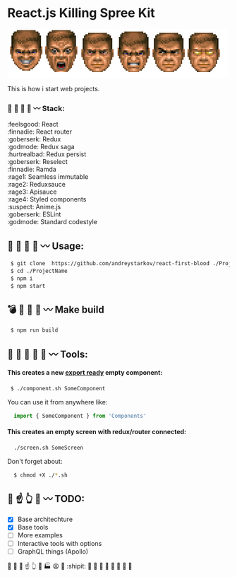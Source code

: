 
# React.js Killing Spree Kit 

![Rampage!](./godmode.png)

This is how i start web projects.

### :hocho: :baby_chick: :chicken: :two_men_holding_hands: :wavy_dash: Stack:
:feelsgood: React<br />
:finnadie: React router<br />
:goberserk: Redux<br />
:godmode: Redux saga<br />
:hurtrealbad: Redux persist<br />
:goberserk: Reselect<br />
:finnadie: Ramda<br />
:rage1: Seamless immutable<br />
:rage2: Reduxsauce<br />
:rage3: Apisauce<br />
:rage4: Styled components<br />
:suspect: Anime.js<br />
:goberserk: ESLint<br />
:godmode: Standard codestyle

## :gun: :bath: :smoking: :hocho: :wavy_dash: Usage:

```bash
 $ git clone  https://github.com/andreystarkov/react-first-blood ./ProjectName
 $ cd ./ProjectName
 $ npm i
 $ npm start
```

## :bomb: :santa: :fork_and_knife: :money_with_wings: :wavy_dash: Make build

```bash
 $ npm run build
```

## :nose: :electric_plug: :eggplant: :hammer: :cop: :wavy_dash: Tools:

#### This creates a new [export ready](https://github.com/andreystarkov/create-index-exports) empty component:
```bash
 $ ./component.sh SomeComponent
```
You can use it from anywhere like:
```js
  import { SomeComponent } from 'Components'
```

#### This creates an empty screen with redux/router connected:
```bash
  ./screen.sh SomeScreen
```
Don't forget about:
```bash
  $ chmod +X ./*.sh
```

## :poop: :point_up: :point_up_2: :dash: :wavy_dash: TODO:
- [x] Base architechture
- [x] Base tools
- [ ] More examples
- [ ] Interactive tools with options
- [ ] GraphQL things (Apollo)

:moyai: :nut_and_bolt: :poop: :point_up: :point_up_2: :dash: :factory: :weary: :boar: :shipit: :monorail: :toilet: :blue_car: :nose: :eggplant: :money_with_wings: :toilet: :hammer:

